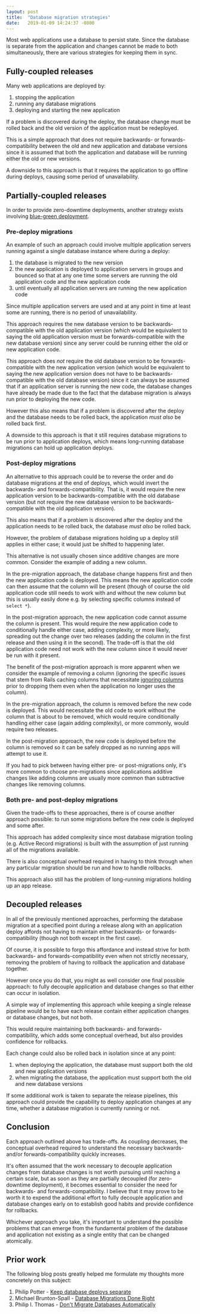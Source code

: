```yaml
---
layout: post
title:  "Database migration strategies"
date:   2019-01-09 14:24:37 -0800
---
```

Most web applications use a database to persist state.
Since the database is separate from the application and changes cannot be made to both simultaneously, there are various strategies for keeping them in sync.

## Fully-coupled releases

Many web applications are deployed by:

1. stopping the application
2. running any database migrations
3. deploying and starting the new application

If a problem is discovered during the deploy, the database change must be rolled back and the old version of the application must be redeployed.

This is a simple approach that does not require backwards- or forwards-compatibility between the old and new application and database versions since it is assumed that both the application and database will be running either the old or new versions.

A downside to this approach is that it requires the application to go offline during deploys, causing some period of unavailability.

## Partially-coupled releases

In order to provide zero-downtime deployments, another strategy exists involving [blue-green deployment](https://martinfowler.com/bliki/BlueGreenDeployment.html).

### Pre-deploy migrations

An example of such an approach could involve multiple application servers running against a single database instance where during a deploy:

1. the database is migrated to the new version
2. the new application is deployed to application servers in groups and bounced so that at any one time some servers are running the old application code and the new application code
3. until eventually all application servers are running the new application code

Since multiple application servers are used and at any point in time at least some are running, there is no period of unavailability.

This approach requires the new database version to be backwards-compatible with the old application version (which would be equivalent to saying the old application version must be forwards-compatible with the new database version) since any server could be running either the old or new application code.

This approach does *not* require the old database version to be forwards-compatible with the new application version (which would be equivalent to saying the new application version does not have to be backwards-compatible with the old database version) since it can always be assumed that if an application server is running the new code, the database changes have already be made due to the fact that the database migration is always run prior to deploying the new code.

However this also means that if a problem is discovered after the deploy and the database needs to be rolled back, the application *must also* be rolled back first.

A downside to this approach is that it still requires database migrations to be run prior to application deploys, which means long-running database migrations can hold up application deploys.

### Post-deploy migrations

An alternative to this approach could be to reverse the order and do database migrations at the end of deploys, which would invert the backwards- and forwards-compatibility.
That is, it would require the new application version to be backwards-compatible with the old database version (but not require the new database version to be backwards-compatible with the old application version).

This also means that if a problem is discovered after the deploy and the application needs to be rolled back, the database *must also* be rolled back.

However, the problem of database migrations holding up a deploy still applies in either case; it would just be shifted to happening later.

This alternative is not usually chosen since additive changes are more common.
Consider the example of adding a new column.

In the pre-migration approach, the database change happens first and then the new application code is deployed.
This means the new application code can then assume that the column will be present (though of course the old application code still needs to work with and without the new column but this is usually easily done e.g. by selecting specific columns instead of `select *`).

In the post-migration approach, the new application code cannot assume the column is present.
This would require the new application code to conditionally handle either case, adding complexity, or more likely, spreading out the change over two releases (adding the column in the first release and then using it in the second).
The trade-off is that the old application code need not work with the new column since it would never be run with it present.

The benefit of the post-migration approach is more apparent when we consider the example of removing a column (ignoring the specific issues that stem from Rails caching columns that necessitate [ignoring columns](https://github.com/rails/rails/pull/21720) prior to dropping them even when the application no longer uses the column).

In the pre-migration approach, the column is removed before the new code is deployed.
This would necessitate the old code to work without the column that is about to be removed, which would require conditionally handling either case (again adding complexity), or more commonly, would require two releases.

In the post-migration approach, the new code is deployed before the column is removed so it can be safely dropped as no running apps will attempt to use it.

If you had to pick between having either pre- or post-migrations only, it's more common to choose pre-migrations since applications additive changes like adding columns are usually more common than subtractive changes like removing columns.

### Both pre- and post-deploy migrations

Given the trade-offs to these approaches, there is of course another approach possible: to run some migrations before the new code is deployed and some after.

This approach has added complexity since most database migration tooling (e.g. Active Record migrations) is built with the assumption of just running all of the migrations available.

There is also conceptual overhead required in having to think through when any particular migration should be run and how to handle rollbacks.

This approach also still has the problem of long-running migrations holding up an app release.

## Decoupled releases

In all of the previously mentioned approaches, performing the database migration at a specified point during a release along with an application deploy affords not having to maintain either backwards- or forwards-compatibility (though not both except in the first case).

Of course, it is possible to forgo this affordance and instead strive for both backwards- and forwards-compatibility even when not strictly necessary, removing the problem of having to rollback the application and database together.

However once you do that, you might as well consider one final possible approach: to fully decouple application and database changes so that either can occur in isolation.

A simple way of implementing this approach while keeping a single release pipeline would be to have each release contain either application changes or database changes, but not both.

This would require maintaining both backwards- and forwards-compatibility, which adds some conceptual overhead, but also provides confidence for rollbacks.

Each change could also be rolled back in isolation since at any point:
1. when deploying the application, the database must support both the old and new application versions
2. when migrating the database, the application must support both the old and new database versions

If some additional work is taken to separate the release pipelines, this approach could provide the capability to deploy application changes at any time, whether a database migration is currently running or not.

## Conclusion

Each approach outlined above has trade-offs. As coupling decreases, the conceptual overhead required to understand the necessary backwards- and/or forwards-compatibility quickly increases.

It's often assumed that the work necessary to decouple application changes from database changes is not worth pursuing until reaching a certain scale, but as soon as they are partially decoupled (for zero-downtime deployment), it becomes essential to consider the need for backwards- and forwards-compatibility. I believe that it may prove to be worth it to expend the additional effort to fully decouple application and database changes early on to establish good habits and provide confidence for rollbacks.

Whichever approach you take, it's important to understand the possible problems that can emerge from the fundamental problem of the database and application not existing as a single entity that can be changed atomically.

## Prior work

The following blog posts greatly helped me formulate my thoughts more concretely on this subject:

1. Philip Potter - [Keep database deploys separate](http://www.philandstuff.com/2018/04/04/keep-database-deploys-separate.html)
2. Michael Brunton-Spall - [Database Migrations Done Right](http://www.brunton-spall.co.uk/post/2014/05/06/database-migrations-done-right/)
3. Philip I. Thomas - [Don't Migrate Databases Automatically](https://blog.staffjoy.com/dont-migrate-databases-automatically-5039ab061365)
